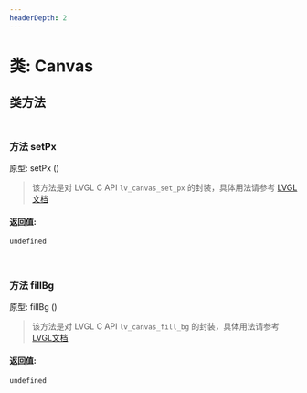 ```yaml
---
headerDepth: 2
---
```


# 类: Canvas
## 类方法

<p style="height: 10px;margin:0px"></p>

### <span class='member-header function'></span> 方法  setPx


原型:  setPx
 ()

> 该方法是对 LVGL C API `lv_canvas_set_px` 的封装，具体用法请参考  [LVGL文档](https://docs.lvgl.io/9.0/API/index.html)

#### 返回值:

`undefined`

<p style="height: 10px;margin:0px"></p>

<p style="height: 10px;margin:0px"></p>

### <span class='member-header function'></span> 方法  fillBg


原型:  fillBg
 ()

> 该方法是对 LVGL C API `lv_canvas_fill_bg` 的封装，具体用法请参考  [LVGL文档](https://docs.lvgl.io/9.0/API/index.html)

#### 返回值:

`undefined`

<p style="height: 10px;margin:0px"></p>

